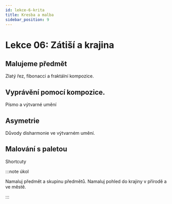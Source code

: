 ```yaml
---
id: lekce-6-krita
title: Kresba a malba
sidebar_position: 9
---
```


# Lekce 06: Zátiší a krajina
## Malujeme předmět
Zlatý řez, fibonacci a fraktální kompozice.
## Vyprávění pomocí kompozice.
Písmo a výtvarné umění
## Asymetrie
Důvody disharmonie ve výtvarném umění.
## Malování s paletou
Shortcuty

:::note úkol

Namaluj předmět a skupinu předmětů. Namaluj pohled do krajiny v přírodě a ve městě.

:::
